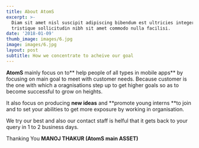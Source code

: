 ```yaml
---
title: About AtomS
excerpt: >-
  Diam sit amet nisl suscipit adipiscing bibendum est ultricies integer. Duis
  tristique sollicitudin nibh sit amet commodo nulla facilisi.
date: '2018-01-09'
thumb_image: images/6.jpg
image: images/6.jpg
layout: post
subtitle: How we concentrate to acheive our goal
---
```

**AtomS** mainly focus on to** help people of all types in mobile apps** by focusing on main goal to meet with customer needs. Because customer is the one with which a oragnisations step up to get higher goals so as to become successful to grow on heights.

It also focus on producing **new ideas** and **promote young interns **to join and to set your abilities to get more exposure by working in organisation.

We try our best and also our contact staff is helful that it gets back to your query in 1 to 2 business days.

Thanking You
**MANOJ THAKUR  (AtomS main ASSET)**